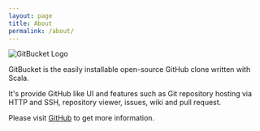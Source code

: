 ```yaml
---
layout: page
title: About
permalink: /about/
---
```


![GitBucket Logo]({{site.baseurl}}/images/gitbucket_logo.png)

GitBucket is the easily installable open-source GitHub clone written with Scala.

It's provide GitHub like UI and features such as Git repository hosting via HTTP and SSH,
repository viewer, issues, wiki and pull request.

Please visit [GitHub](https://github.com/takezoe/gitbucket) to get more information.
